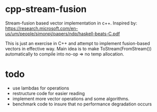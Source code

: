 cpp-stream-fusion
=================

Stream-fusion based vector implementation in c++.
Inspired by: https://research.microsoft.com/en-us/um/people/simonpj/papers/ndp/haskell-beats-C.pdf

This is just an exercise in C++ and attempt to implement fusion-based vectors in
effective way. Main idea is to make ToStream(FromStream()) automatically to
compile into no-op => no temp allocation.

todo
=================
- use lambdas for operations
- restructure code for easier reading
- implement more vector operations and some algorithms.
- benchmark code to insure that no performance degradation occurs
